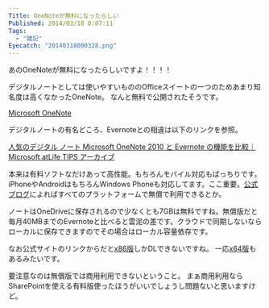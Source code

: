 ```yaml
---
Title: OneNoteが無料になったらしい
Published: 2014/03/18 0:07:11
Tags:
  - "雑記"
Eyecatch: "20140318000328.png"
---
```

あのOneNoteが無料になったらしいですよ！！！！

デジタルノートとしては使いやすいもののOfficeスイートの一つのためあまり知名度は高くなかったOneNote。
なんと無料で公開されたそうです。

[Microsoft OneNote](http://www.onenote.com/)

デジタルノートの有名どころ、Evernoteとの相違は以下のリンクを参照。

[人気のデジタル ノート Microsoft OneNote 2010 と Evernote の機能を比較｜Microsoft atLife TIPS アーカイブ](http://www.microsoft.com/ja-jp/atlife/tips/archive/umall/office2010/1008_2/)

本来は有料ソフトなだけあって高性能。もちろんモバイル対応もばっちりです。iPhoneやAndroidはもちろんWindows Phoneも対応してます。ここ重要。[公式ブログ](http://blogs.office.com/2014/03/17/onenote-now-on-mac-free-everywhere-and-service-powered/?WT.mc_id=CIC_TWITTER_Outgoing%20-%20Product%20Updates_20140317_48982341_Office)によればすべてのプラットフォームで無償で利用できるとか。

ノートはOneDriveに保存されるので少なくとも7GBは無料ですね。無償版だと毎月40MBまでのEvernoteと比べると雲泥の差です。クラウドで同期しないならローカルに保存できますのでその場合はローカル容量依存です。

なお公式サイトのリンクからだと[x86版](http://www.onenote.com/Download/win32/x86/ja-JP)しかDLできないですね。
一応[x64版](http://www.onenote.com/Download/win32/x64/ja-JP)もあるみたいです。

要注意なのは無償版では商用利用できないということ。
まぁ商用利用ならSharePointを使える有料版使ったほうがいいでしょうし問題ないと思いますけど。